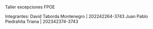 Taller excepciones FPOE

Integrantes:
David Taborda Montenegro | 202242264-3743
Juan Pablo Piedrahita Triana | 202342374-3743


